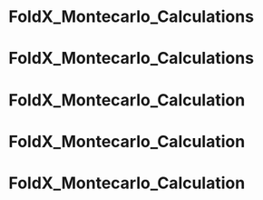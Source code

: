# FoldX_Montecarlo_Calculations
# FoldX_Montecarlo_Calculations
# FoldX_Montecarlo_Calculation
# FoldX_Montecarlo_Calculation
# FoldX_Montecarlo_Calculation
